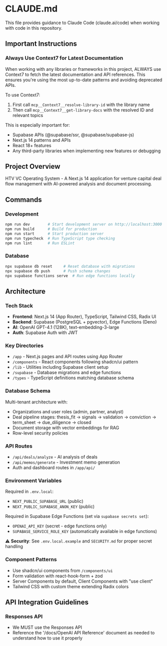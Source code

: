 # CLAUDE.md

This file provides guidance to Claude Code (claude.ai/code) when working with code in this repository.

## Important Instructions

### Always Use Context7 for Latest Documentation
When working with any libraries or frameworks in this project, ALWAYS use Context7 to fetch the latest documentation and API references. This ensures you're using the most up-to-date patterns and avoiding deprecated APIs.

To use Context7:
1. First call `mcp__Context7__resolve-library-id` with the library name
2. Then call `mcp__Context7__get-library-docs` with the resolved ID and relevant topics

This is especially important for:
- Supabase APIs (@supabase/ssr, @supabase/supabase-js)
- Next.js 14 patterns and APIs
- React 18+ features
- Any third-party libraries when implementing new features or debugging

## Project Overview

HTV VC Operating System - A Next.js 14 application for venture capital deal flow management with AI-powered analysis and document processing.

## Commands

### Development
```bash
npm run dev        # Start development server on http://localhost:3000
npm run build      # Build for production
npm run start      # Start production server
npm run typecheck  # Run TypeScript type checking
npm run lint       # Run ESLint
```

### Database
```bash
npx supabase db reset     # Reset database with migrations
npx supabase db push      # Push schema changes
npx supabase functions serve  # Run edge functions locally
```

## Architecture

### Tech Stack
- **Frontend**: Next.js 14 (App Router), TypeScript, Tailwind CSS, Radix UI
- **Backend**: Supabase (PostgreSQL + pgvector), Edge Functions (Deno)
- **AI**: OpenAI GPT-4.1 (128K), text-embedding-3-large
- **Auth**: Supabase Auth with JWT

### Key Directories
- `/app` - Next.js pages and API routes using App Router
- `/components` - React components following shadcn/ui pattern
- `/lib` - Utilities including Supabase client setup
- `/supabase` - Database migrations and edge functions
- `/types` - TypeScript definitions matching database schema

### Database Schema
Multi-tenant architecture with:
- Organizations and user roles (admin, partner, analyst)
- Deal pipeline stages: thesis_fit → signals → validation → conviction → term_sheet → due_diligence → closed
- Document storage with vector embeddings for RAG
- Row-level security policies

### API Routes
- `/api/deals/analyze` - AI analysis of deals
- `/api/memos/generate` - Investment memo generation
- Auth and dashboard routes in `/app/api/`

### Environment Variables
Required in `.env.local`:
- `NEXT_PUBLIC_SUPABASE_URL` (public)
- `NEXT_PUBLIC_SUPABASE_ANON_KEY` (public)

Required in Supabase Edge Functions (set via `supabase secrets set`):
- `OPENAI_API_KEY` (secret - edge functions only)
- `SUPABASE_SERVICE_ROLE_KEY` (automatically available in edge functions)

⚠️ **Security**: See `.env.local.example` and `SECURITY.md` for proper secret handling

### Component Patterns
- Use shadcn/ui components from `/components/ui`
- Form validation with react-hook-form + zod
- Server Components by default, Client Components with "use client"
- Tailwind CSS with custom theme extending Radix colors

## API Integration Guidelines

### Responses API
- We MUST use the Responses API
- Reference the '/docs/OpenAI API Reference' document as needed to understand how to use it properly